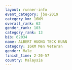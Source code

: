 ```yaml
---
layout: runner-info 
event_category: jbu-2019 
category_km: 16KM  
overall_rank: 62
gender_rank: 103
category_rank: 13
bib: 62034
name: ALBERT HUONG TECK KUAN
category: 16KM Men Veteran
gender: Male
finish_time: 2-20-57
country: Malaysia
---
```

